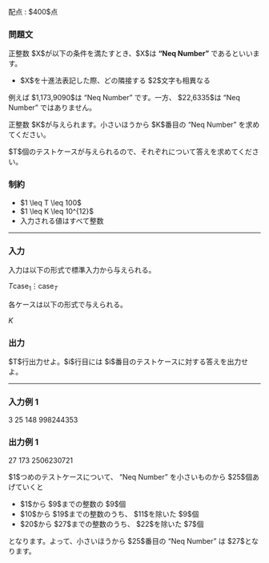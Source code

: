 
<div>

<span>

<span>

<p>
配点 : $400$点
</p>

<div>

<section>

### **問題文**

<p>
正整数 $X$が以下の条件を満たすとき、$X$は 
<b>
“Neq Number”
</b>
であるといいます。
</p>

<ul>

<li>
$X$を十進法表記した際、どの隣接する $2$文字も相異なる
</li>

</ul>

<p>
例えば $1,173,9090$は “Neq Number” です。一方、 $22,6335$は “Neq Number” ではありません。
</p>

<p>
正整数 $K$が与えられます。小さいほうから $K$番目の “Neq Number” を求めてください。
</p>

<p>
$T$個のテストケースが与えられるので、それぞれについて答えを求めてください。
</p>

</section>

</div>

<div>

<section>

### **制約**

<ul>

<li>
$1 \leq T \leq 100$
</li>

<li>
$1 \leq K \leq 10^{12}$
</li>

<li>
入力される値はすべて整数
</li>

</ul>

</section>

</div>

---

<div>

<div>

<section>

### **入力**

<p>
入力は以下の形式で標準入力から与えられる。
</p>

<div>

$T$$\mathrm{case}_1$$\vdots$$\mathrm{case}_T$
</div>

<p>
各ケースは以下の形式で与えられる。
</p>

<div>

$K$
</div>

</section>

</div>

<div>

<section>

### **出力**

<p>
$T$行出力せよ。$i$行目には $i$番目のテストケースに対する答えを出力せよ。
</p>

</section>

</div>

</div>

---

<div>

<section>

### **入力例 1**

<div>

3
25
148
998244353

</div>

</section>

</div>

<div>

<section>

### **出力例 1**

<div>

27
173
2506230721

</div>

<p>
$1$つめのテストケースについて、 “Neq Number” を小さいものから $25$個あげていくと
</p>

<ul>

<li>
$1$から $9$までの整数の $9$個
</li>

<li>
$10$から $19$までの整数のうち、 $11$を除いた $9$個
</li>

<li>
$20$から $27$までの整数のうち、 $22$を除いた $7$個
</li>

</ul>

<p>
となります。よって、小さいほうから $25$番目の “Neq Number” は $27$となります。
</p>

</section>

</div>

</span>

</span>

</div>
